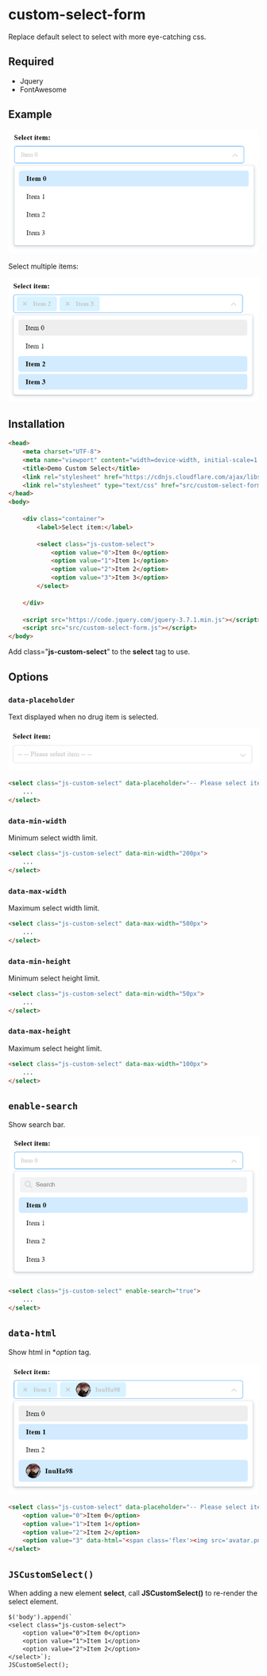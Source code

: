 # custom-select-form

Replace default select to select with more eye-catching css.
## Required
- Jquery
- FontAwesome

## Example

![alt](https://raw.githubusercontent.com/InuHa98/custom-select-form/main/demo/1.png)

Select multiple items:

![alt](https://raw.githubusercontent.com/InuHa98/custom-select-form/main/demo/4.png)

## Installation

```html
<head>
    <meta charset="UTF-8">
    <meta name="viewport" content="width=device-width, initial-scale=1.0">
    <title>Demo Custom Select</title>
    <link rel="stylesheet" href="https://cdnjs.cloudflare.com/ajax/libs/font-awesome/6.5.2/css/all.min.css" />
    <link rel="stylesheet" type="text/css" href="src/custom-select-form.css">
</head>
<body>

    <div class="container">
        <label>Select item:</label>

        <select class="js-custom-select">
            <option value="0">Item 0</option>
            <option value="1">Item 1</option>
            <option value="2">Item 2</option>
            <option value="3">Item 3</option>
        </select>

    </div>
    
    <script src="https://code.jquery.com/jquery-3.7.1.min.js"></script>
    <script src="src/custom-select-form.js"></script>
</body>
```
Add class="**js-custom-select**" to the **select** tag to use.

## Options

### `data-placeholder`
Text displayed when no drug item is selected.

![alt](https://raw.githubusercontent.com/InuHa98/custom-select-form/main/demo/3.png)

```html
<select class="js-custom-select" data-placeholder="-- Please select item --">
    ...
</select>
```

### `data-min-width`
Minimum select width limit.
```html
<select class="js-custom-select" data-min-width="200px">
    ...
</select>
```

### `data-max-width`
Maximum select width limit.
```html
<select class="js-custom-select" data-max-width="500px">
    ...
</select>
```
### `data-min-height`
Minimum select height limit.
```html
<select class="js-custom-select" data-min-width="50px">
    ...
</select>
```
### `data-max-height`
Maximum select height limit.
```html
<select class="js-custom-select" data-max-width="100px">
    ...
</select>
```

## `enable-search`
Show search bar.

![alt](https://raw.githubusercontent.com/InuHa98/custom-select-form/main/demo/2.png)

```html
<select class="js-custom-select" enable-search="true">
    ...
</select>
```

## `data-html`
Show html in **option* tag.

![alt](https://raw.githubusercontent.com/InuHa98/custom-select-form/main/demo/5.png)

```html
<select class="js-custom-select" data-placeholder="-- Please select item --" multiple>
    <option value="0">Item 0</option>
    <option value="1">Item 1</option>
    <option value="2">Item 2</option>
    <option value="3" data-html="<span class='flex'><img src='avatar.png' /> <b>InuHa98</b></span>"></option>
</select>
```
## `JSCustomSelect()`
When adding a new element **select**, call **JSCustomSelect()** to re-render the select element.

```script
$('body').append(`
<select class="js-custom-select">
    <option value="0">Item 0</option>
    <option value="1">Item 1</option>
    <option value="2">Item 2</option>
</select>`);
JSCustomSelect();
```
